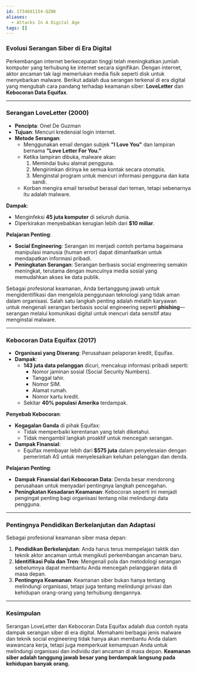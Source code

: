 ```yaml
---
id: 1734681154-QZNK
aliases:
  - Attacks In A Digital Age
tags: []
---
```


### **Evolusi Serangan Siber di Era Digital**

Perkembangan internet berkecepatan tinggi telah meningkatkan jumlah komputer yang terhubung ke internet secara signifikan. Dengan internet, aktor ancaman tak lagi memerlukan media fisik seperti disk untuk menyebarkan malware. Berikut adalah dua serangan terkenal di era digital yang mengubah cara pandang terhadap keamanan siber: **LoveLetter** dan **Kebocoran Data Equifax**.

---

### **Serangan LoveLetter (2000)**

- **Pencipta**: Onel De Guzman
- **Tujuan**: Mencuri kredensial login internet.
- **Metode Serangan**:
  - Menggunakan email dengan subjek **"I Love You"** dan lampiran bernama **"Love Letter For You."**
  - Ketika lampiran dibuka, malware akan:
    1. Memindai buku alamat pengguna.
    2. Mengirimkan dirinya ke semua kontak secara otomatis.
    3. Menginstal program untuk mencuri informasi pengguna dan kata sandi.
  - Korban mengira email tersebut berasal dari teman, tetapi sebenarnya itu adalah malware.

**Dampak**:

- Menginfeksi **45 juta komputer** di seluruh dunia.
- Diperkirakan menyebabkan kerugian lebih dari **$10 miliar**.

**Pelajaran Penting**:

- **Social Engineering**: Serangan ini menjadi contoh pertama bagaimana manipulasi manusia (human error) dapat dimanfaatkan untuk mendapatkan informasi pribadi.
- **Peningkatan Serangan**: Serangan berbasis social engineering semakin meningkat, terutama dengan munculnya media sosial yang memudahkan akses ke data publik.

Sebagai profesional keamanan, Anda bertanggung jawab untuk mengidentifikasi dan mengelola penggunaan teknologi yang tidak aman dalam organisasi. Salah satu langkah penting adalah melatih karyawan untuk mengenali serangan berbasis social engineering seperti **phishing**—serangan melalui komunikasi digital untuk mencuri data sensitif atau menginstal malware.

---

### **Kebocoran Data Equifax (2017)**

- **Organisasi yang Diserang**: Perusahaan pelaporan kredit, Equifax.
- **Dampak**:
  - **143 juta data pelanggan** dicuri, mencakup informasi pribadi seperti:
    - Nomor jaminan sosial (Social Security Numbers).
    - Tanggal lahir.
    - Nomor SIM.
    - Alamat rumah.
    - Nomor kartu kredit.
  - Sekitar **40% populasi Amerika** terdampak.

**Penyebab Kebocoran**:

- **Kegagalan Ganda** di pihak Equifax:
  - Tidak memperbaiki kerentanan yang telah diketahui.
  - Tidak mengambil langkah proaktif untuk mencegah serangan.
- **Dampak Finansial**:
  - Equifax membayar lebih dari **$575 juta** dalam penyelesaian dengan pemerintah AS untuk menyelesaikan keluhan pelanggan dan denda.

**Pelajaran Penting**:

- **Dampak Finansial dari Kebocoran Data**: Denda besar mendorong perusahaan untuk menyadari pentingnya langkah pencegahan.
- **Peningkatan Kesadaran Keamanan**: Kebocoran seperti ini menjadi pengingat penting bagi organisasi tentang nilai melindungi data pengguna.

---

### **Pentingnya Pendidikan Berkelanjutan dan Adaptasi**

Sebagai profesional keamanan siber masa depan:

1. **Pendidikan Berkelanjutan**: Anda harus terus mempelajari taktik dan teknik aktor ancaman untuk mengikuti perkembangan ancaman baru.
2. **Identifikasi Pola dan Tren**: Mengenali pola dan metodologi serangan sebelumnya dapat membantu Anda mencegah pelanggaran data di masa depan.
3. **Pentingnya Keamanan**: Keamanan siber bukan hanya tentang melindungi organisasi, tetapi juga tentang melindungi privasi dan kehidupan orang-orang yang terhubung dengannya.

---

### **Kesimpulan**

Serangan LoveLetter dan Kebocoran Data Equifax adalah dua contoh nyata dampak serangan siber di era digital. Memahami berbagai jenis malware dan teknik social engineering tidak hanya akan membantu Anda dalam wawancara kerja, tetapi juga memperkuat kemampuan Anda untuk melindungi organisasi dan individu dari ancaman di masa depan. **Keamanan siber adalah tanggung jawab besar yang berdampak langsung pada kehidupan banyak orang.**
